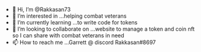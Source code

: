 - 👋 Hi, I’m @Rakkasan73
- 👀 I’m interested in ...helping combat veterans 
- 🌱 I’m currently learning ...to write code for tokens 
- 💞️ I’m looking to collaborate on ...website to manage a token and coin nft so I can share with combat veterans in need
- 📫 How to reach me ...Garrett @ discord Rakkasan#8697

<!---
Rakkasan73/Rakkasan73 is a ✨ special ✨ repository because its `README.md` (this file) appears on your GitHub profile.
You can click the Preview link to take a look at your changes.
--->
